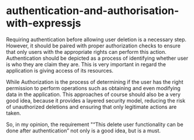 # authentication-and-authorisation-with-expressjs

Requiring authentication before allowing user deletion is a necessary step. However, it should be paired with proper authorization checks to ensure that only users with the appropriate rights can perform this action.
Authentication should be depicted as a process of identifying whether user is who they are claim they are. This is very important in regard the application is giving access of its resources.

While Authorization is the process of determining if the user has the right permission to perform operations such as obtaining and even modifying data in the application.
This approaches of course should also be a very good idea, because it provides a layered security model, reducing the risk of unauthorized deletions and ensuring that only legitimate actions are taken.

So, in my opinion, the requirement "“This delete user functionality can be done after authentication” not only is a good idea, but is a must. 

